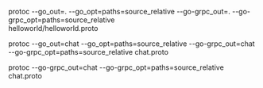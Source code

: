protoc --go_out=. --go_opt=paths=source_relative --go-grpc_out=. --go-grpc_opt=paths=source_relative \
    helloworld/helloworld.proto

protoc --go_out=chat --go_opt=paths=source_relative --go-grpc_out=chat --go-grpc_opt=paths=source_relative chat.proto

protoc --go-grpc_out=chat --go-grpc_opt=paths=source_relative chat.proto
